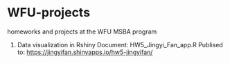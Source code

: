 # WFU-projects
homeworks and projects at the WFU MSBA program

1. Data visualization in Rshiny 
Document: HW5_Jingyi_Fan_app.R
Publised to: https://jingyifan.shinyapps.io/hw5-jingyifan/
